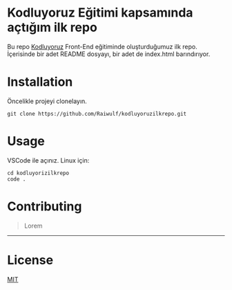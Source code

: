 # Kodluyoruz Eğitimi kapsamında açtığım ilk repo

Bu repo [Kodluyoruz](https://kodluyoruz.com) Front-End eğitiminde oluşturduğumuz ilk repo. İçerisinde bir adet README dosyayı, bir adet de index.html barındırıyor.

# Installation

Öncelikle projeyi clonelayın.

```
git clone https://github.com/Raiwulf/kodluyoruzilkrepo.git
```

# Usage
VSCode ile açınız.
Linux için:
```
cd kodluyorizilkrepo
code .
```
# Contributing
>Lorem
___
# License
[MIT](https://github.com/Raiwulf/kodluyoruzilkrepo/blob/master/LICENSE)